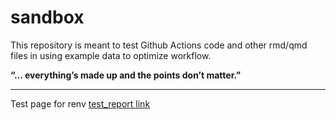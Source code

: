 
<!-- README.md is generated from README.Rmd. Please edit that file -->

# sandbox

This repository is meant to test Github Actions code and other rmd/qmd
files in using example data to optimize workflow.

**“… everything’s made up and the points don’t matter.”**

------------------------------------------------------------------------

Test page for renv [test_report
link](https://swampthingecology.org/GA_sandbox/test_report.html)
